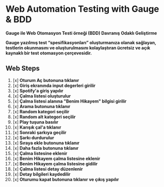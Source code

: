 # **Web Automation Testing with Gauge & BDD**

**Gauge ile Web Otomasyon Testi örneği (BDD) Davranış Odaklı Geliştirme**


**Gauge yazılmış test “spesifikasyonları” oluşturmanıza olanak sağlayan, testlerin okunmasını ve oluşturulmasını kolaylaştıran ücretsiz ve açık kaynaklı bir test otomasyon çerçevesidir.**

## **Web Steps**

1. [x] **Oturum Aç butonuna tıklanır**
2. [x] **Giriş ekranında input degerleri girilir**
3. [x] **Spotify'a giriş yapılır**
4. [x] **Çalma listesi oluşturulur**
5. [x] **Çalma listesi alanına "Benim Hikayem" bilgisi girilir**
6. [x] **Arama butonuna tıklanır**
7. [x] **Random kategori seçilir**
8. [x] **Random alt kategori seçilir**
9. [x] **Play tuşuna basılır**
10. [x] **Karışık çal'a tıklanır**
11. [x] **Sonraki şarkıya geçilir**
12. [x] **Şarkı durdurulur**
13. [x] **Sıraya ekle butonuna tıklanır**
14. [x] **Daha fazla butonuna tıklanır**
15. [x] **Çalma listesine eklenir**
16. [x] **Benim Hikayem çalma listesine eklenir**
17. [x] **Benim Hikayem çalma listesine gidilir**
18. [x] **Çalma listesi detay düzenlenir**
19. [x] **Detay bilgileri kaydedilir**
20. [x] **Oturumu kapat butonuna tıklanır ve çıkış yapılır**

    



